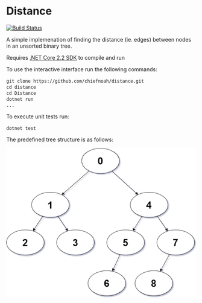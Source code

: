 # Distance

[![Build Status](https://cloud.drone.io/api/badges/chiefnoah/distance/status.svg)](https://cloud.drone.io/chiefnoah/distance)

A simple implemenation of finding the distance (ie. edges) between nodes in an unsorted binary tree.

Requires [.NET Core 2.2 SDK](https://dotnet.microsoft.com/download) to compile and run

To use the interactive interface run the following commands:
```shell
git clone https://github.com/chiefnoah/distance.git
cd distance
cd Distance
dotnet run
...
```
To execute unit tests run:
```shell
dotnet test
```


The predefined tree structure is as follows:

![Node Diagram](./nodes.png)
